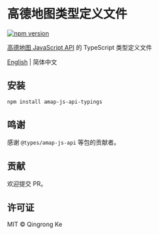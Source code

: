 # 高德地图类型定义文件

[![npm version](https://img.shields.io/npm/v/amap-js-api-typings.svg)](https://www.npmjs.com/package/amap-js-api-typings)

[高德地图 JavaScript API](https://lbs.amap.com/api/javascript-api/summary) 的 TypeScript 类型定义文件

[English](./README.md) | 简体中文

## 安装

```sh
npm install amap-js-api-typings
```

## 鸣谢

感谢 `@types/amap-js-api` 等包的贡献者。

## 贡献

欢迎提交 PR。

## 许可证

MIT © Qingrong Ke

